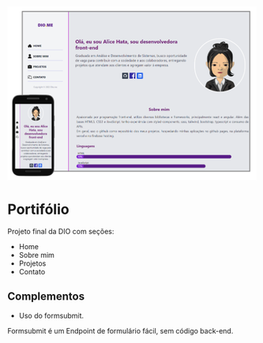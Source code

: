 <p align="center">
  <img src="./img/capa.png" alt="Capa">
</p>

# Portifólio

Projeto final da DIO com seções:

- Home
- Sobre mim
- Projetos
- Contato

## Complementos

- Uso do formsubmit.

Formsubmit é um Endpoint de formulário fácil, sem código back-end.
